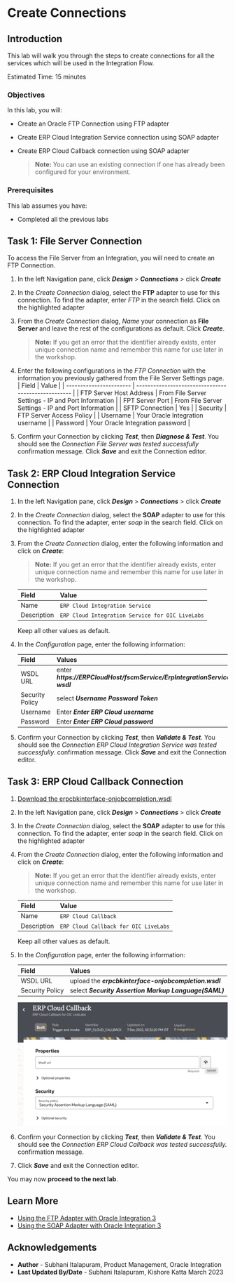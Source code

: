 # Create Connections

## Introduction


This lab will walk you through the steps to create connections for all the services which will be used in the Integration Flow.

Estimated Time: 15 minutes

### Objectives
In this lab, you will:
- Create an Oracle FTP Connection using FTP adapter
- Create ERP Cloud Integration Service connection using SOAP adapter
- Create ERP Cloud Callback connection using SOAP adapter

    > **Note:**  You can use an existing connection if one has already been configured for your environment.

### Prerequisites
This lab assumes you have:
- Completed all the previous labs

## Task 1: File Server Connection

To access the File Server from an Integration, you will need to create an FTP Connection.  


1. In the left Navigation pane, click ***Design*** &gt; ***Connections*** &gt; click ***Create***
2. In the *Create Connection* dialog, select the **FTP** adapter to use for this connection. To find the adapter, enter *FTP* in the search field. Click on the highlighted adapter
3. From the *Create Connection* dialog, *Name* your connection as **File Server** and leave the rest of the configurations as default. Click ***Create***.  
    > **Note:**  If you get an error that the identifier already exists, enter unique connection name and remember this name for use later in the workshop.

4. Enter the following configurations in the *FTP Connection* with the information you previously gathered from the File Server Settings page.  
    | Field                   | Value                                               |
    | ----------------------- | --------------------------------------------------- |
    | FTP Server Host Address | From File Server Settings - IP and Port Information |
    | FPT Server Port         | From File Server Settings - IP and Port Information |
    | SFTP Connection         | Yes                                                 |
    | Security                | FTP Server Access Policy                            |
    | Username                | Your Oracle Integration username                    |
    | Password                | Your Oracle Integration password                    |

5. Confirm your Connection by clicking ***Test***, then ***Diagnose & Test***. You should see the *Connection File Server was tested successfully* confirmation message. Click ***Save*** and exit the Connection editor.

## Task 2: ERP Cloud Integration Service Connection

1. In the left Navigation pane, click ***Design*** &gt; ***Connections*** &gt; click ***Create***
2. In the *Create Connection* dialog, select the **SOAP** adapter to use for this connection. To find the adapter, enter *soap* in the search field. Click on the highlighted adapter
3. From the *Create Connection* dialog, enter the following information and click on ***Create***:

    > **Note:**  If you get an error that the identifier already exists, enter unique connection name and remember this name for use later in the workshop.

    | **Field**   | **Value**                                        |
    | ----------- | ------------------------------------------------ |
    | Name        | `ERP Cloud Integration Service`                  |
    | Description | `ERP Cloud Integration Service for OIC LiveLabs` |

    Keep all other values as default.

4. In the *Configuration* page, enter the following information:

    | **Field**       | **Values**                                                              |
    | --------------- | ----------------------------------------------------------------------- |
    | WSDL URL        | enter ***https://ERPCloudHost/fscmService/ErpIntegrationService?wsdl*** |
    | Security Policy | select ***Username Password Token***                                    |
    | Username        | Enter ***Enter ERP Cloud username***                                    |
    | Password        | Enter ***Enter ERP Cloud password***                                    |


5. Confirm your Connection by clicking ***Test***, then ***Validate & Test***. You should see the *Connection ERP Cloud Integration Service was tested successfully.* confirmation message. Click ***Save*** and exit the Connection editor.


## Task 3: ERP Cloud Callback Connection

1. [Download the erpcbkinterface-onjobcompletion.wsdl](https://c4u04.objectstorage.us-ashburn-1.oci.customer-oci.com/p/EcTjWk2IuZPZeNnD_fYMcgUhdNDIDA6rt9gaFj_WZMiL7VvxPBNMY60837hu5hga/n/c4u04/b/livelabsfiles/o/oic-library/erpcbkinterface-onjobcompletion.wsdl)
2. In the left Navigation pane, click ***Design*** &gt; ***Connections*** &gt; click ***Create***
3. In the *Create Connection* dialog, select the **SOAP** adapter to use for this connection. To find the adapter, enter *soap* in the search field. Click on the highlighted adapter
4. From the *Create Connection* dialog, enter the following information and click on ***Create***:

    > **Note:**  If you get an error that the identifier already exists, enter unique connection name and remember this name for use later in the workshop.

    | **Field**   | **Value**                             |
    | ----------- | ------------------------------------- |
    | Name        | `ERP Cloud Callback`                  |
    | Description | `ERP Cloud Callback for OIC LiveLabs` |

    Keep all other values as default.

5. In the *Configuration* page, enter the following information:

    | **Field**       | **Values**                                            |
    | --------------- | ----------------------------------------------------- |
    | WSDL URL        | upload the ***erpcbkinterface-onjobcompletion.wsdl*** |
    | Security Policy | select ***Security Assertion Markup Language(SAML)*** |

    ![erpcloud-callback](images/erpcloud-callback-conn.png)

5. Confirm your Connection by clicking ***Test***, then ***Validate & Test***. You should see the *Connection ERP Cloud Callback was tested successfully.* confirmation message.
6. Click ***Save*** and exit the Connection editor.


You may now **proceed to the next lab**.

## Learn More

* [Using the FTP Adapter with Oracle Integration 3](https://docs.oracle.com/en/cloud/paas/application-integration/ftp-adapter/ftp-adapter-capabilities.html)
* [Using the SOAP Adapter with Oracle Integration 3](https://docs.oracle.com/en/cloud/paas/application-integration/soap-adapter/index.html)

## Acknowledgements
* **Author** - Subhani Italapuram, Product Management, Oracle Integration
* **Last Updated By/Date** - Subhani Italapuram, Kishore Katta March 2023
